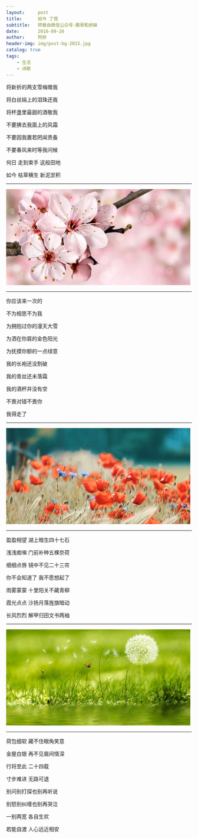 ```yaml
---
layout:     post
title:      如今 了悟
subtitle:   转载自微信公众号-鹏哥和娇妹
date:       2016-09-26
author:     阿娇
header-img: img/post-bg-2015.jpg
catalog: true
tags:
    - 生活
    - 诗歌
---
```


将新折的两支雪梅赠我

将白丝绢上的泪珠还我

将杯盏里最甜的酒敬我

不要拂去我面上的风霜

不要因我置若罔闻责备

不要春风来时等我问候

何日 走到束手 这般田地

如今 枯草横生 新泥淤积

---

![梅花](https://github.com/he-chen-95/Chen-Image-Host/raw/master/2016/plum.jpeg)

---

你应该来一次的

不为相思不为我

为拥抱过你的漫天大雪

为洒在你肩的金色阳光

为抚摸你额的一点绿意

我的长袍还没割破

我的青丝还未落霜

我的酒杯并没有空

不畏对错不畏你

我得走了

---

![枯草](https://github.com/he-chen-95/Chen-Image-Host/raw/master/2016/grass.jpeg)

---

盈盈相望 湖上暗生四十七石

浅浅痴嗔 门前补种五棵奈荷

细细点唇 镜中不见二十三帘

你不会知道了 我不愿想起了

雨雾蒙蒙 十里阳关不藏青柳

霞光点点 沙扬月落旌旗暗动

长风烈烈 解甲归田文书两袖

---

![蒲公英](https://github.com/he-chen-95/Chen-Image-Host/raw/master/2016/dandelion.jpeg)

---

荷包细软 藏不住眼角笑意

金屋白银 再不见眉间情深

行将至此 二十四载

寸步难进 无路可退

别问别打探也别再听说

别怒别纠缠也别再哭泣

一别两宽 各自生欢

若能自渡 人心远近相安
